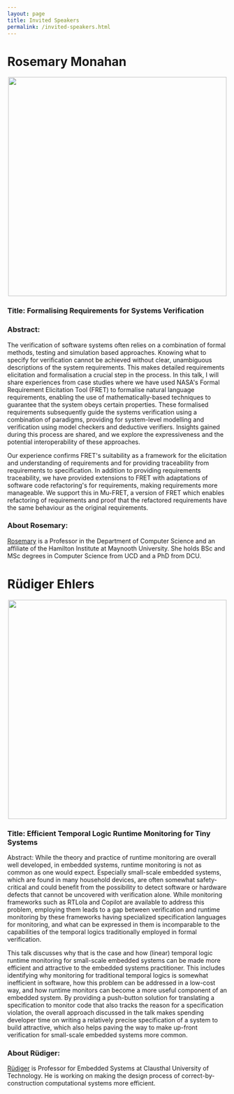 ```yaml
---
layout: page
title: Invited Speakers
permalink: /invited-speakers.html
---
```


# Rosemary Monahan

<p align="center"><img src="/2024/assets/images/rmonahan.jpg" width="500"/></p>

### Title: Formalising Requirements for Systems Verification

### Abstract:

The verification of software systems often relies on a combination of formal methods, testing and simulation based approaches. Knowing what to specify for verification cannot be achieved without clear, unambiguous  descriptions of the system requirements. This makes detailed requirements elicitation and formalisation a crucial step in the process. In this talk, I will share experiences from case studies where we have used NASA's Formal Requirement Elicitation Tool (FRET) to formalise natural language requirements, enabling the use of mathematically-based techniques to guarantee that the system obeys certain properties. These formalised requirements subsequently guide the systems verification using a combination of paradigms, providing for  system-level modelling and verification using model checkers and deductive verifiers. Insights gained during this process are shared, and we explore the expressiveness and the potential interoperability of these approaches. 

Our experience confirms FRET's suitability as a framework for the elicitation and understanding of requirements and for providing traceability from requirements to specification. In addition to providing requirements traceability, we have provided extensions to FRET with adaptations of software code refactoring's for requirements, making requirements more manageable.  We support this in Mu-FRET, a version of FRET which enables refactoring of requirements and proof that the refactored requirements have the same behaviour as the original requirements.

### About Rosemary:

<a href="https://www.maynoothuniversity.ie/faculty-science-engineering/our-people/rosemary-monahan">Rosemary</a> is a Professor in the Department of Computer Science and an affiliate of the Hamilton Institute at Maynooth University. She holds BSc and MSc degrees in Computer Science from UCD and a PhD from DCU.

# Rüdiger Ehlers

<p align="center"><img src="/2024/assets/images/rehlers.png" width="500"/></p>


### Title: Efficient Temporal Logic Runtime Monitoring for Tiny Systems

Abstract: While the theory and practice of runtime monitoring are overall well developed, in embedded systems, runtime monitoring is not as common as one would expect. Especially small-scale embedded systems, which are found in many household devices, are often somewhat safety-critical and could benefit from the possibility to detect software or hardware defects that cannot be uncovered with verification alone. While monitoring frameworks such as RTLola and Copilot are available to address this problem, employing them leads to a gap between verification and runtime monitoring by these frameworks having specialized specification languages for monitoring, and what can be expressed in them is incomparable to the capabilities of the temporal logics traditionally employed in formal verification.

This talk discusses why that is the case and how (linear) temporal logic runtime monitoring for small-scale embedded systems can be made more efficient and attractive to the embedded systems practitioner. This includes identifying why monitoring for traditional temporal logics is somewhat inefficient in software, how this problem can be addressed in a low-cost way, and how runtime monitors can become a more useful component of an embedded system.
By providing a push-button solution for translating a specification to monitor code that also tracks the reason for a specification violation, the overall approach discussed in the talk makes spending developer time on writing a relatively precise specification of a system to build attractive, which also helps paving the way to make up-front verification for small-scale embedded systems more common.

### About Rüdiger:

<a href="https://www.ruediger-ehlers.de">Rüdiger</a> is Professor for Embedded Systems
at Clausthal University of Technology. He is working on making the design process of correct-by-construction computational systems more efficient. 


